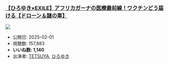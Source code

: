 ### [【ひろゆき×EXILE】アフリカガーナの医療最前線！ワクチンどう届ける【ドローン＆謎の車】](https://www.youtube.com/watch?v=JQaEQQSnGT8)
[![](https://img.youtube.com/vi/JQaEQQSnGT8/sddefault.jpg)](https://www.youtube.com/watch?v=JQaEQQSnGT8)
-   公開日: 2025-02-01
-   視聴数: 157,883
-   **いいね数: 1,140**
-   出演者: [TETSUYA](/rehacq_fan/people/TETSUYA "wikilink"), [ひろゆき](/rehacq_fan/people/ひろゆき "wikilink")
